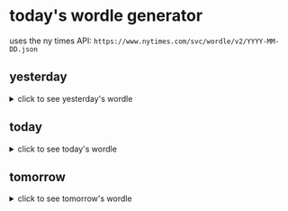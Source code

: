 # today's wordle generator

uses the ny times API: `https://www.nytimes.com/svc/wordle/v2/YYYY-MM-DD.json`

## yesterday

<details>
    <summary>click to see yesterday's wordle</summary>

    adult

</details>

## today

<details>
    <summary>click to see today's wordle</summary>

    mercy

</details>

## tomorrow

<details>
    <summary>click to see tomorrow's wordle</summary>

    splat

</details>
